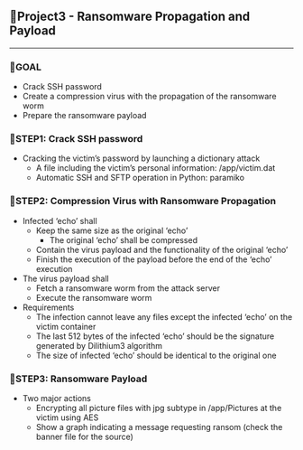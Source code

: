 ## 🧪Project3 - Ransomware Propagation and Payload

---

### 🎯GOAL
- Crack SSH password
- Create a compression virus with the propagation of the ransomware worm
- Prepare the ransomware payload

### 🧨STEP1: Crack SSH password
- Cracking the victim’s password by launching a dictionary attack
  - A file including the victim’s personal information: /app/victim.dat
  - Automatic SSH and SFTP operation in Python: paramiko

### 🧨STEP2: Compression Virus with Ransomware Propagation
- Infected ‘echo’ shall
  - Keep the same size as the original ‘echo’
    - The original ‘echo’ shall be compressed
  - Contain the virus payload and the functionality of the original ‘echo’
  - Finish the execution of the payload before the end of the ‘echo’ execution
- The virus payload shall
  - Fetch a ransomware worm from the attack server
  - Execute the ransomware worm
- Requirements
  - The infection cannot leave any files except the infected ‘echo’ on the victim 
container
  - The last 512 bytes of the infected ‘echo’ should be the signature generated by Dilithium3 algorithm
  - The size of infected ‘echo’ should be identical to the original one

### 🧨STEP3: Ransomware Payload
- Two major actions
  - Encrypting all picture files with jpg subtype in /app/Pictures at the victim using AES
  - Show a graph indicating a message requesting ransom (check the banner file for the source)
